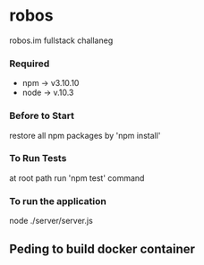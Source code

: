 # robos
robos.im fullstack challaneg

### Required ###
* npm -> v3.10.10
* node -> v.10.3

### Before to Start ###
restore all npm packages by 'npm install'

### To Run Tests ###
at root path run 'npm test' command

### To run the application ###
node ./server/server.js

## Peding to build docker container ##